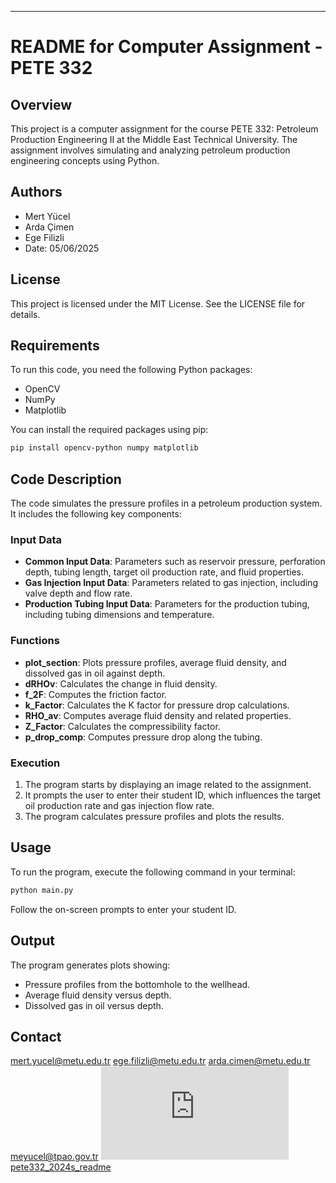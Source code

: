 
---

# README for Computer Assignment - PETE 332

## Overview
This project is a computer assignment for the course PETE 332: Petroleum Production Engineering II at the Middle East Technical University. The assignment involves simulating and analyzing petroleum production engineering concepts using Python.

## Authors
- Mert Yücel
- Arda Çimen
- Ege Filizli
- Date: 05/06/2025

## License
This project is licensed under the MIT License. See the LICENSE file for details.

## Requirements
To run this code, you need the following Python packages:
- OpenCV
- NumPy
- Matplotlib

You can install the required packages using pip:
```bash
pip install opencv-python numpy matplotlib
```

## Code Description
The code simulates the pressure profiles in a petroleum production system. It includes the following key components:

### Input Data
- **Common Input Data**: Parameters such as reservoir pressure, perforation depth, tubing length, target oil production rate, and fluid properties.
- **Gas Injection Input Data**: Parameters related to gas injection, including valve depth and flow rate.
- **Production Tubing Input Data**: Parameters for the production tubing, including tubing dimensions and temperature.

### Functions
- **plot_section**: Plots pressure profiles, average fluid density, and dissolved gas in oil against depth.
- **dRHOv**: Calculates the change in fluid density.
- **f_2F**: Computes the friction factor.
- **k_Factor**: Calculates the K factor for pressure drop calculations.
- **RHO_av**: Computes average fluid density and related properties.
- **Z_Factor**: Calculates the compressibility factor.
- **p_drop_comp**: Computes pressure drop along the tubing.

### Execution
1. The program starts by displaying an image related to the assignment.
2. It prompts the user to enter their student ID, which influences the target oil production rate and gas injection flow rate.
3. The program calculates pressure profiles and plots the results.

## Usage
To run the program, execute the following command in your terminal:
```bash
python main.py
```
Follow the on-screen prompts to enter your student ID.

## Output
The program generates plots showing:
- Pressure profiles from the bottomhole to the wellhead.
- Average fluid density versus depth.
- Dissolved gas in oil versus depth.

## Contact
mert.yucel@metu.edu.tr
ege.filizli@metu.edu.tr
arda.cimen@metu.edu.tr
meyucel@tpao.gov.tr
![CA_readme.txt](https://github.com/user-attachments/files/20632418/CA_readme.txt)
[pete332_2024s_readme](https://github.com/user-attachments/assets/a18f80fc-8078-40cb-a71b-5f153fc36147)
